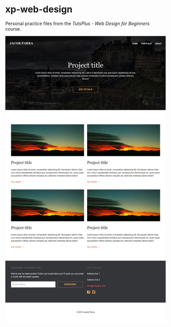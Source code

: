 xp-web-design
=============

Personal practice files from the *TutsPlus - Web Design for Beginners* course.

![Screenshot](screenshot.jpeg)
